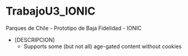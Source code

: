 # TrabajoU3_IONIC
Parques de Chile - Prototipo de Baja Fidelidad - IONIC
* [DESCRIPCION]
    * Supports some (but not all) age-gated content without cookies
